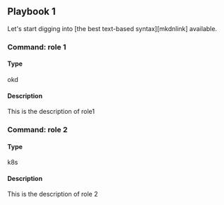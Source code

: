 ## Playbook 1

Let's start digging into [the best text-based syntax][mkdnlink] available.

### Command: role 1

#### Type
okd

#### Description
This is the description of role1

### Command: role 2

#### Type
k8s

#### Description
This is the description of role 2
